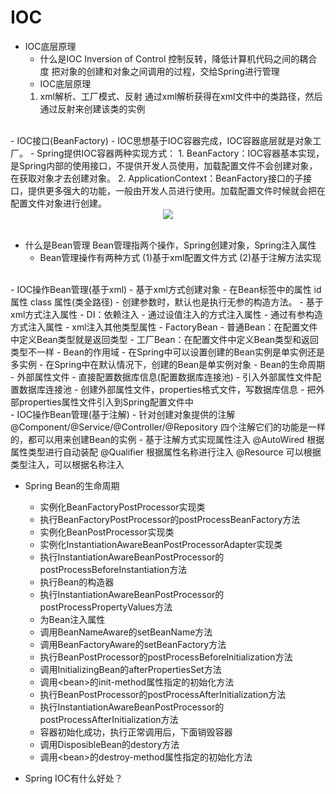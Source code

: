 # IOC
- IOC底层原理
    - 什么是IOC
        Inversion of Control 控制反转，降低计算机代码之间的耦合度
        把对象的创建和对象之间调用的过程，交给Spring进行管理
    - IOC底层原理
    1. xml解析、工厂模式、反射
    通过xml解析获得在xml文件中的类路径，然后通过反射来创建该类的实例
<br>
- IOC接口(BeanFactory)
    - IOC思想基于IOC容器完成，IOC容器底层就是对象工厂。
    - Spring提供IOC容器两种实现方式：
    1. BeanFactory：IOC容器基本实现，是Spring内部的使用接口，不提供开发人员使用，加载配置文件不会创建对象，在获取对象才去创建对象。
    2. ApplicationContext：BeanFactory接口的子接口，提供更多强大的功能，一般由开发人员进行使用。加载配置文件时候就会把在配置文件对象进行创建。
    <div align="center"> <img src="https://github.com/Eric-Han0521/JavaBlog/blob/main/notes/spring/pic/ApplicationContextHierarchy.png"/> </div><br>

- 什么是Bean管理
    Bean管理指两个操作，Spring创建对象，Spring注入属性
    - Bean管理操作有两种方式
    (1)基于xml配置文件方式
    (2)基于注解方法实现
<br>
- IOC操作Bean管理(基于xml)
    - 基于xml方式创建对象
        - 在Bean标签中的属性
        id 属性 class 属性(类全路径)
        - 创建参数时，默认也是执行无参的构造方法。
    - 基于xml方式注入属性
        - DI：依赖注入
        - 通过设值注入的方式注入属性
        - 通过有参构造方式注入属性
        - xml注入其他类型属性
    - FactoryBean
        - 普通Bean：在配置文件中定义Bean类型就是返回类型
        - 工厂Bean：在配置文件中定义Bean类型和返回类型不一样
    - Bean的作用域
        - 在Spring中可以设置创建的Bean实例是单实例还是多实例
        - 在Spring中在默认情况下，创建的Bean是单实例对象
    - Bean的生命周期
    - 外部属性文件
        - 直接配置数据库信息(配置数据库连接池)
        - 引入外部属性文件配置数据库连接池
            - 创建外部属性文件，properties格式文件，写数据库信息
            - 把外部properties属性文件引入到Spring配置文件中
<br>
- IOC操作Bean管理(基于注解)
    - 针对创建对象提供的注解
    @Component/@Service/@Controller/@Repository  四个注解它们的功能是一样的，都可以用来创建Bean的实例
    - 基于注解方式实现属性注入
    @AutoWired 根据属性类型进行自动装配
    @Qualifier 根据属性名称进行注入
    @Resource 可以根据类型注入，可以根据名称注入

<br>

- Spring Bean的生命周期
    - 实例化BeanFactoryPostProcessor实现类
    - 执行BeanFactoryPostProcessor的postProcessBeanFactory方法
    - 实例化BeanPostProcessor实现类
    - 实例化InstantiationAwareBeanPostProcessorAdapter实现类
    - 执行InstantiationAwareBeanPostProcessor的postProcessBeforeInstantiation方法
    - 执行Bean的构造器
    - 执行InstantiationAwareBeanPostProcessor的postProcessPropertyValues方法
    - 为Bean注入属性
    - 调用BeanNameAware的setBeanName方法
    - 调用BeanFactoryAware的setBeanFactory方法
    - 执行BeanPostProcessor的postProcessBeforeInitialization方法
    - 调用InitializingBean的afterPropertiesSet方法
    - 调用\<bean>的init-method属性指定的初始化方法
    - 执行BeanPostProcessor的postProcessAfterInitialization方法
    - 执行InstantiationAwareBeanPostProcessor的postProcessAfterInitialization方法
    - 容器初始化成功，执行正常调用后，下面销毁容器
    - 调用DisposibleBean的destory方法
    - 调用\<bean>的destroy-method属性指定的初始化方法


- Spring IOC有什么好处？
    